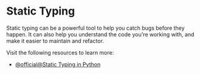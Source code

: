 # Static Typing

Static typing can be a powerful tool to help you catch bugs before they happen. It can also help you understand the code you're working with, and make it easier to maintain and refactor.

Visit the following resources to learn more:

- [@official@Static Typing in Python](https://typing.readthedocs.io/en/latest/index.html)
